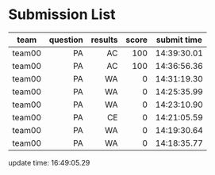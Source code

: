# Submission List
team    | question  | results  | score | submit time
------|-----:|-----:| ----:|-----
team00 | PA | AC | 100 | 14:39:30.01
team00 | PA | AC | 100 | 14:36:56.36
team00 | PA | WA | 0 | 14:31:19.30
team00 | PA | WA | 0 | 14:25:35.99
team00 | PA | WA | 0 | 14:23:10.90
team00 | PA | CE | 0 | 14:21:05.59
team00 | PA | WA | 0 | 14:19:30.64
team00 | PA | WA | 0 | 14:18:35.77


update time: 16:49:05.29 
